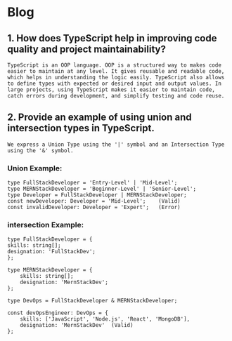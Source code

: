 # Blog
## 1.  How does TypeScript help in improving code quality and project maintainability?
    TypeScript is an OOP language. OOP is a structured way to makes code easier to maintain at any level. It gives reusable and readable code, which helps in understanding the logic easily. TypeScript also allows to define types with expected or desired input and output values. In large projects, using TypeScript makes it easier to maintain code, catch errors during development, and simplify testing and code reuse.
## 2.  Provide an example of using union and intersection types in TypeScript.
    We express a Union Type using the '|' symbol and an Intersection Type using the '&' symbol.
### Union Example:
    type FullStackDeveloper = 'Entry-Level' | 'Mid-Level';
    type MERNStackDeveloper = 'Beginner-Level' | 'Senior-Level';
    type Developer = FullStackDeveloper | MERNStackDeveloper;
    const newDeveloper: Developer = 'Mid-Level';    (Valid)
    const invalidDeveloper: Developer = 'Expert';   (Error)

### intersection Example:
    type FullStackDeveloper = {
    skills: string[];
    designation: 'FullStackDev';
    };

    type MERNStackDeveloper = {
        skills: string[];
        designation: 'MernStackDev';
    };

    type DevOps = FullStackDeveloper & MERNStackDeveloper;

    const devOpsEngineer: DevOps = {
        skills: ['JavaScript', 'Node.js', 'React', 'MongoDB'],
        designation: 'MernStackDev'  (Valid)
    };





     